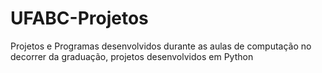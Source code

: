 # UFABC-Projetos
Projetos e Programas desenvolvidos durante as aulas de computação no decorrer da graduação, projetos desenvolvidos em Python
